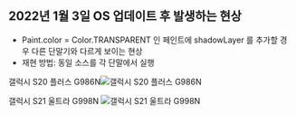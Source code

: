 ## 2022년 1월 3일 OS 업데이트 후 발생하는 현상
- Paint.color = Color.TRANSPARENT 인 페인트에 shadowLayer 를 추가할 경우 다른 단말기와 다르게 보이는 현상
- 재현 방법: 동일 소스를 각 단말에서 실행

갤럭시 S20 플러스 G986N![갤럭시 S20 플러스 G986N](https://user-images.githubusercontent.com/26052559/148630713-7d2a60c0-8240-45a1-8304-b30e02ec1dff.jpeg)
  

갤럭시 S21 울트라 G998N ![갤럭시 S21 울트라 G998N](https://user-images.githubusercontent.com/26052559/148630721-1888e894-7dd9-4c95-9e0f-b5d74c60d6d3.jpeg)
